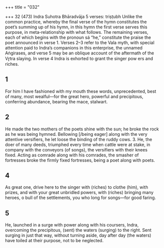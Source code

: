 +++
title = "032"

+++
32 (473) Indra
Suhotra Bhāradvāja
5 verses: triṣṭubh
Unlike the common practice, whereby the final verse of the hymn constitutes the  poet’s summing up of his hymn, in this hymn the first verse serves this purpose, in  meta-relationship with what follows. The remaining verses, each of which begins  with the pronoun sá “he,” constitute the praise the poet announced in verse 1. Verses  2–3 refer to the Vala myth, with special attention paid to Indra’s companions in this  enterprise, the unnamed Aṅgirases, and verse 5 may be an oblique account of the  aftermath of the Vr̥tra slaying. In verse 4 Indra is exhorted to grant the singer pow
ers and riches.
## 1
For him I have fashioned with my mouth these words, unprecedented,  best of many, most wealful—for the great hero, powerful and
precipitous,
conferring abundance, bearing the mace, stalwart.
## 2
He made the two mothers of the poets shine with the sun; he broke the  rock as he was being hymned.
Bellowing [/being eager] along with the very attentive versifiers, he let  loose the binding of the ruddy cows. 3. He, the doer of many deeds, triumphed every time when cattle were at  stake, in company with the conveyors (of songs), the versifiers with
their knees fixed.
Acting as comrade along with his comrades, the smasher of fortresses  broke the firmly fixed fortresses, being a poet along with poets.
## 4
As great one, drive here to the singer with (riches) to clothe (him), with  prizes, and with your great unbridled powers,
with (riches) bringing many heroes, o bull of the settlements, you who  long for songs—for good faring.
## 5
He, launched in a surge with power along with his coursers, Indra,  overcoming the precipitous, (sent) the waters (surging) to the right.
Sent surging in just that way, without turning aside, day after day (the  waters) have toiled at their purpose, not to be neglected.